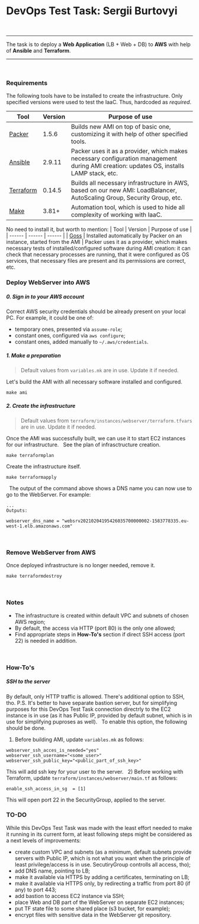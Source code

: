 # DevOps Test Task: Sergii Burtovyi
&nbsp;
______________
The task is to deploy a **Web Application** (LB + Web + DB) to **AWS** with help of **Ansible** and **Terraform**.
_____________

&nbsp;
### Requirements
The following tools have to be installed to create the infrastructure.
Only specified versions were used to test the IaaC. Thus, hardcoded as *required*.

| Tool | Version | Purpose of use |
| ------ | ------ | ------ |
| [Packer](https://learn.hashicorp.com/tutorials/packer/getting-started-install#installing-packer) | 1.5.6 | Builds new AMI on top of basic one, customizing it with help of other specified tools.
| [Ansible](https://docs.ansible.com/ansible/latest/installation_guide/intro_installation.html) | 2.9.11 | Packer uses it as a provider, which makes necessary configuration management during AMI creation: updates OS, installs LAMP stack, etc.
| [Terraform](https://learn.hashicorp.com/tutorials/terraform/install-cli) | 0.14.5 | Builds all necessary infrastructure in AWS, based on our new AMI: LoadBalancer, AutoScaling Group, Security Group, etc.
| [Make](https://www.gnu.org/software/make/) | 3.81+ | Automation tool, which is used to hide all complexity of working with IaaC.

No need to install it, but worth to mention:
| Tool | Version | Purpose of use |
| ------ | ------ | ------ |
| [Goss](https://github.com/aelsabbahy/goss) | Installed automatically by Packer on an instance, started from the AMI | Packer uses it as a provider, which makes necessary tests of installed/configured software during AMI creation: it can check that necessary processes are running, that it were configured as OS services, that necessary files are present and its permissions are correct, etc.
&nbsp;

### Deploy WebServer into AWS
##### 0. Sign in to your AWS account
Correct AWS security credentials should be already present on your local PC.
For example, it could be one of:
- temporary ones, presented via `assume-role`;
- constant ones, configured via `aws configure`;
- constant ones, added manually to `~/.aws/credentials`.

##### 1. Make a preparation
> Default values from `variables.mk` are in use. Update it if needed.

Let's build the AMI with all necessary software installed and configured.
```
make ami
```

##### 2. Create the infrastructure
> Default values from `terraform/instances/webserver/terraform.tfvars` are in use. Update it if needed.

Once the AMI was successfully built, we can use it to start EC2 instances for our infrastructure.
&nbsp;
See the plan of infrasctructure creation.
```
make terraformplan
```
Create the infrastructure itself.
```
make terraformapply
```
&nbsp;
The output of the command above shows a DNS name you can now use to go to the WebServer.
For example:
```
...
Outputs:

webserver_dns_name = "websrv20210204195426035700000002-1583778335.eu-west-1.elb.amazonaws.com"
```

&nbsp;
### Remove WebServer from AWS
Once deployed infrastructure is no longer needed, remove it.
```
make terraformdestroy
```

&nbsp;
### Notes
- The infrastructure is created within default VPC and subnets of chosen AWS region;
- By default, the access via HTTP (port 80) is the only one allowed;
- Find appropriate steps in **How-To's** section if direct SSH access (port 22) is needed in addition.

&nbsp;
### How-To's
##### SSH to the server
By default, only HTTP traffic is allowed. There's additional option to SSH, tho. 
P.S. It's better to have separate bastion server, but for simplifying purposes for this DevOps Test Task connection directrly to the EC2 instance is in use (as it has Public IP, provided by default subnet, which is in use for simplifying puproses as well).
&nbsp;
To enable this option, the following should be done.
1) Before building AMI, update `variables.mk` as follows:
```
webserver_ssh_acces_is_needed="yes"
webserver_ssh_username="<some_user>"
webserver_ssh_public_key="<public_part_of_ssh_key>"
```
This will add ssh key for your user to the server.
&nbsp;
2) Before working with Terraform, update `terraform/instances/webserver/main.tf` as follows:
```
enable_ssh_access_in_sg  = [1]
```
This will open port 22 in the SecurityGroup, applied to the server.
&nbsp;


### TO-DO
While this DevOps Test Task was made with the least effort needed to make it running in its current form, at least following steps might be considered as a next levels of improvements:
- create custom VPC and subnets (as a minimum, default subnets provide servers with Public IP, which is not what you want when the principle of least privilege/access is in use. SecutiryGroup controlls all access, tho);
- add DNS name, pointing to LB;
- make it available via HTTPS by adding a certificates, terminating on LB;
- make it available via HTTPS only, by redirecting a traffic from port 80 (if any) to port 443;
- add bastion to access EC2 instance via SSH;
- place Web and DB part of the WebServer on separate EC2 instances;
- put TF state file to some shared place (s3 bucket, for example);
- encrypt files with sensitive data in the WebServer git repository.



